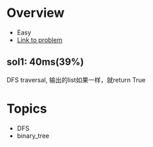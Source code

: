 # Overview
- Easy
- [Link to problem](https://leetcode.com/problems/same-tree/submissions/)

## sol1: 40ms(39%)
DFS traversal, 输出的list如果一样，就return True

# Topics
- DFS
- binary_tree